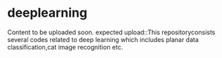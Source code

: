 # deeplearning
Content to be uploaded soon.
expected upload::This repositoryconsists several codes related to deep learning which includes planar data classification,cat image recognition etc. 
